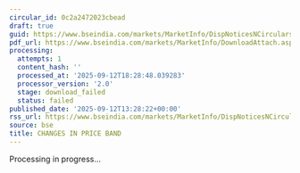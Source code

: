 ```yaml
---
circular_id: 0c2a2472023cbead
draft: true
guid: https://www.bseindia.com/markets/MarketInfo/DispNoticesNCirculars.aspx?Noticeid={19C6AD5B-614C-458A-BF87-EB4352B88AC0}&noticeno=20250912-95&dt=09/12/2025&icount=95&totcount=103&flag=0
pdf_url: https://www.bseindia.com/markets/MarketInfo/DownloadAttach.aspx?id=20250912-95&attachedId=
processing:
  attempts: 1
  content_hash: ''
  processed_at: '2025-09-12T18:28:48.039283'
  processor_version: '2.0'
  stage: download_failed
  status: failed
published_date: '2025-09-12T13:28:22+00:00'
rss_url: https://www.bseindia.com/markets/MarketInfo/DispNoticesNCirculars.aspx?Noticeid={19C6AD5B-614C-458A-BF87-EB4352B88AC0}&noticeno=20250912-95&dt=09/12/2025&icount=95&totcount=103&flag=0
source: bse
title: CHANGES IN PRICE BAND
---
```


Processing in progress...